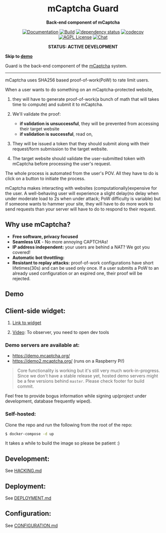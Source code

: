 <div align="center">
  <h1>mCaptcha Guard</h1>
  <p>
    <strong>Back-end component of mCaptcha</strong>
  </p>

[![Documentation](https://img.shields.io/badge/docs-master-blue?style=flat-square)](https://mcaptcha.github.io/guard/guard/)
[![Build](https://github.com/mCaptcha/guard/actions/workflows/linux.yml/badge.svg)](https://github.com/mCaptcha/guard/actions/workflows/linux.yml)
[![dependency status](https://deps.rs/repo/github/mCaptcha/guard/status.svg?style=flat-square)](https://deps.rs/repo/github/mCaptcha/guard)
[![codecov](https://codecov.io/gh/mCaptcha/guard/branch/master/graph/badge.svg?style=flat-square)](https://codecov.io/gh/mCaptcha/guard)
<br />
[![AGPL License](https://img.shields.io/badge/license-AGPL-blue.svg?style=flat-square)](http://www.gnu.org/licenses/agpl-3.0)
[![Chat](https://img.shields.io/badge/matrix-+mcaptcha:matrix.batsense.net-purple?style=flat-square)](https://matrix.to/#/+mcaptcha:matrix.batsense.net)

**STATUS: ACTIVE DEVELOPMENT**

</div>

</div>

**Skip to [demo](#demo)**

Guard is the back-end component of the [mCaptcha](https://mcaptcha.org)
system.

---

mCaptcha uses SHA256 based proof-of-work(PoW) to rate limit users.

When a user wants to do something on an mCaptcha-protected website,

1. they will have to generate proof-of-work(a bunch of math that will takes
   time to compute) and submit it to mCaptcha.

2. We'll validate the proof:

   - **if validation is unsuccessful**, they will be prevented from
     accessing their target website
   - **if validation is successful**, read on,

3. They will be issued a token that they should submit along
   with their request/form submission to the target website.

4. The target website should validate the user-submitted token with mCaptcha
   before processing the user's request.

The whole process is automated from the user's POV. All they have to do
is click on a button to initiate the process.

mCaptcha makes interacting with websites (computationally)expensive for
the user. A well-behaving user will experience a slight delay(no delay
when under moderate load to 2s when under attack; PoW difficulty is
variable) but if someone wants to hammer your site, they will have to do
more work to send requests than your server will have to do to respond
to their request.

## Why use mCaptcha?

- **Free software, privacy focused**
- **Seamless UX** - No more annoying CAPTCHAs!
- **IP address independent:** your users are behind a NAT? We got you covered!
- **Automatic bot throttling:**
- **Resistant to replay attacks:** proof-of-work configurations have
  short lifetimes(30s) and can be used only once. If a user submits a
  PoW to an already used configuration or an expired one, their proof
  will be rejected.

## Demo

## Client-side widget:

1. [Link to widget](https://demo.mcaptcha.org/widget?sitekey=RnR9SvkkB2s1W9yrQSBBViJHLvuiXKo4)

2. [Video]('https://github.com/mCaptcha/guard/blob/master/docs/res/widget-in-action.mp4?raw=true):
   To observer, you need to open dev tools

### Demo servers are available at:

- https://demo.mcaptcha.org/
- https://demo2.mcaptcha.org/ (runs on a Raspberry Pi!)

> Core functionality is working but it's still very much
> work-in-progress. Since we don't have a stable release yet, hosted
> demo servers might be a few versions behind `master`. Please check footer for
> build commit.

Feel free to provide bogus information while signing up(project under
development, database frequently wiped).

### Self-hosted:

Clone the repo and run the following from the root of the repo:

```bash
$ docker-compose -d up
```

It takes a while to build the image so please be patient :)

## Development:

See [HACKING.md](./docs/HACKING.md)

## Deployment:

See [DEPLOYMENT.md](./docs/DEPLOYMET.md)

## Configuration:

See [CONFIGURATION.md](./docs/CONFIGURATION.md)

